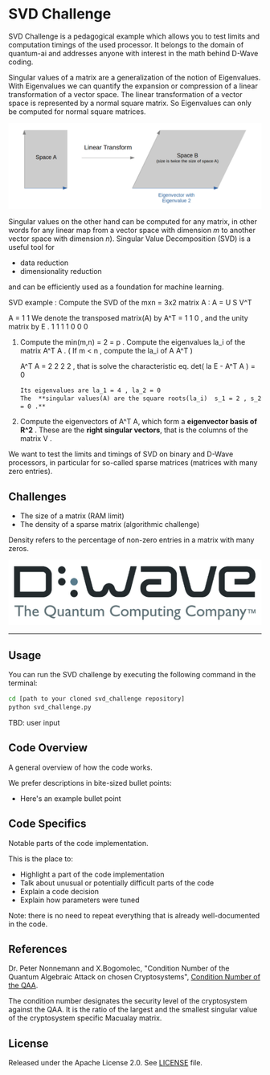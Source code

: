 # SVD Challenge

SVD Challenge is a pedagogical example which allows you to test limits and computation timings of the used processor. 
It belongs to the domain of quantum-ai and addresses anyone with interest in the math behind D-Wave coding.

Singular values of a matrix are a generalization of the notion of Eigenvalues.
With Eigenvalues we can quantify the expansion or compression of a linear transformation of a vector space.
The linear transformation of a vector space is represented by a
normal square matrix. 
So Eigenvalues can only be computed for normal square matrices.

![](images/Eigenvector_and_value.png)

Singular values on the other hand can be computed for any matrix, in other words for any linear map from a vector space 
with dimension *m* to another vector space with dimension *n*).
Singular Value Decomposition (SVD) is a useful tool for

* data reduction 
* dimensionality reduction

and can be efficiently  used as a foundation for machine learning.

SVD example : Compute the SVD of the mxn = 3x2 matrix  A  : A = U S V^T

A =  1   1      We denote the transposed matrix(A) by A^T  =  1  1  0    , and the unity matrix by E .
     1   1                                                    1  1  0
     0   0
     
1. Compute the min(m,n) = 2 = p .
   Compute the eigenvalues la_i of the matrix A^T A . ( If  m < n , compute the la_i of A A^T )
   
   A^T A  =  2  2
             2  2       , that is solve the characteristic eq.  det( la E  - A^T A ) = 0
             
       Its eigenvalues are la_1 = 4 , la_2 = 0      
       The  **singular values(A) are the square roots(la_i)  s_1 = 2 , s_2 = 0 .**
       

2. Compute the eigenvectors of A^T A, which form a **eigenvector basis of R^2** .
   These are the **right singular vectors**, that is the columns of the matrix V .
   
   
   
   

We want to test the limits and timings of SVD on binary and D-Wave processors,
in particular for so-called sparse matrices (matrices with many zero entries).


## Challenges

* The size of a matrix (RAM limit)
* The density of a sparse matrix (algorithmic challenge)

Density refers to the percentage of non-zero entries in a matrix with many zeros.


![D-Wave Logo](dwave_logo.png)

_____________________________________________________________________________________

## Usage

You can run the SVD challenge by executing the following command in the terminal:

```bash
cd [path to your cloned svd_challenge repository]
python svd_challenge.py
```

TBD: user input

## Code Overview

A general overview of how the code works.

We prefer descriptions in bite-sized bullet points:

* Here's an example bullet point

## Code Specifics

Notable parts of the code implementation.

This is the place to:

* Highlight a part of the code implementation
* Talk about unusual or potentially difficult parts of the code
* Explain a code decision
* Explain how parameters were tuned

Note: there is no need to repeat everything that is already well-documented in
the code.

## References

Dr. Peter Nonnemann and X.Bogomolec, "Condition Number of the Quantum Algebraic Attack on chosen Cryptosystems", [Condition Number of the QAA](https://github.com/Quant-X-Security-Coding-GmbH/QAA_Condition_Number).

The condition number designates the security level of the cryptosystem against the QAA. 
It is the ratio of the largest and the smallest singular value of the cryptosystem specific Macualay matrix.

## License

Released under the Apache License 2.0. See [LICENSE](LICENSE) file.
